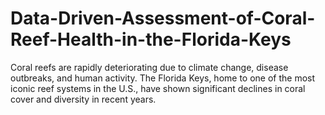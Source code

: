 # Data-Driven-Assessment-of-Coral-Reef-Health-in-the-Florida-Keys
Coral reefs are rapidly deteriorating due to climate change, disease outbreaks, and human activity. The Florida Keys, home to one of the most iconic reef systems in the U.S., have shown significant declines in coral cover and diversity in recent years.

